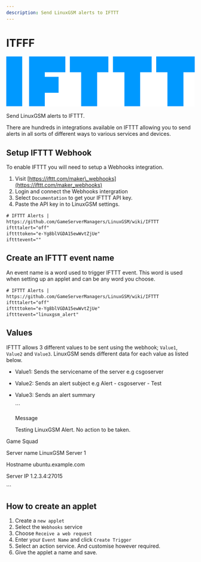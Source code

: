 ```yaml
---
description: Send LinuxGSM alerts to IFTTT
---
```


# ITFFF

![](../.gitbook/assets/ifttt_logo-1.png)

Send LinuxGSM alerts to IFTTT.

There are hundreds in integrations available on IFTTT allowing you to send alerts in all sorts of different ways to various services and devices.

## Setup IFTTT Webhook

To enable IFTTT you will need to setup a Webhooks integration.

1. Visit [https://ifttt.com/maker\_webhooks](https://ifttt.com/maker_webhooks)
2. Login and connect the Webhooks intergration
3. Select `Documentation` to get your IFTTT API key.
4. Paste the API key in to LinuxGSM settings.

```text
# IFTTT Alerts | https://github.com/GameServerManagers/LinuxGSM/wiki/IFTTT
iftttalert="off"
ifttttoken="e-Yg8blVGDA15ewWvtZjUe"
iftttevent=""
```

## Create an IFTTT event name

An event name is a word used to trigger IFTTT event. This word is used when setting up an applet and can be any word you choose.

```text
# IFTTT Alerts | https://github.com/GameServerManagers/LinuxGSM/wiki/IFTTT
iftttalert="off"
ifttttoken="e-Yg8blVGDA15ewWvtZjUe"
iftttevent="linuxgsm_alert"
```

## Values

IFTTT allows 3 different values to be sent using the webhook; `Value1`, `Value2` and `Value3`. LinuxGSM sends different data for each value as listed below.

* Value1: Sends the servicename of the server e.g csgoserver
* Value2: Sends an alert subject e.g Alert - csgoserver - Test
* Value3: Sends an alert summary 

  \`\`\`

  Message

  Testing LinuxGSM Alert. No action to be taken.

Game Squad

Server name LinuxGSM Server 1

Hostname ubuntu.example.com

Server IP 1.2.3.4:27015

\`\`\`

## How to create an applet

1. Create a `new applet`
2. Select the `Webhooks` service
3. Choose `Receive a web request`
4. Enter your `Event Name` and click `Create Trigger`
5. Select an action service. And customise however required.
6. Give the applet a name and save.

